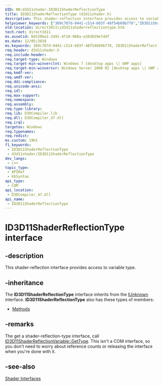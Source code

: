 ```yaml
---
UID: NN:d3d11shader.ID3D11ShaderReflectionType
title: ID3D11ShaderReflectionType (d3d11shader.h)
description: This shader-reflection interface provides access to variable type.
helpviewer_keywords: ["369c707d-0441-c514-603f-48f54b69b778","ID3D11ShaderReflectionType","ID3D11ShaderReflectionType interface [Direct3D 11]","ID3D11ShaderReflectionType interface [Direct3D 11]","described","d3d11shader/ID3D11ShaderReflectionType","direct3d11.id3d11shaderreflectiontype"]
old-location: direct3d11\id3d11shaderreflectiontype.htm
tech.root: direct3d11
ms.assetid: 04520be2-2491-4f10-988a-e203659efddf
ms.date: 12/05/2018
ms.keywords: 369c707d-0441-c514-603f-48f54b69b778, ID3D11ShaderReflectionType, ID3D11ShaderReflectionType interface [Direct3D 11], ID3D11ShaderReflectionType interface [Direct3D 11],described, d3d11shader/ID3D11ShaderReflectionType, direct3d11.id3d11shaderreflectiontype
req.header: d3d11shader.h
req.include-header: 
req.target-type: Windows
req.target-min-winverclnt: Windows 7 [desktop apps \| UWP apps]
req.target-min-winversvr: Windows Server 2008 R2 [desktop apps \| UWP apps]
req.kmdf-ver: 
req.umdf-ver: 
req.ddi-compliance: 
req.unicode-ansi: 
req.idl: 
req.max-support: 
req.namespace: 
req.assembly: 
req.type-library: 
req.lib: D3DCompiler.lib
req.dll: D3DCompiler_47.dll
req.irql: 
targetos: Windows
req.typenames: 
req.redist: 
ms.custom: 19H1
f1_keywords:
 - ID3D11ShaderReflectionType
 - d3d11shader/ID3D11ShaderReflectionType
dev_langs:
 - c++
topic_type:
 - APIRef
 - kbSyntax
api_type:
 - COM
api_location:
 - D3DCompiler_47.dll
api_name:
 - ID3D11ShaderReflectionType
---
```


# ID3D11ShaderReflectionType interface


## -description

This shader-reflection interface provides access to variable type.

## -inheritance

The <b>ID3D11ShaderReflectionType</b> interface inherits from the <a href="/windows/desktop/api/unknwn/nn-unknwn-iunknown">IUnknown</a> interface. <b>ID3D11ShaderReflectionType</b> also has these types of members:
<ul>
<li><a href="https://docs.microsoft.com/">Methods</a></li>
</ul>

## -remarks

The get a shader-reflection-type interface, call <a href="/windows/desktop/api/d3d11shader/nf-d3d11shader-id3d11shaderreflectionvariable-gettype">ID3D11ShaderReflectionVariable::GetType</a>. This isn't a COM interface, so you don't need to worry about reference counts or releasing the interface when you're done with it.

## -see-also

<a href="/windows/desktop/direct3d11/d3d11-graphics-reference-d3d11-shader-interfaces">Shader Interfaces</a>
